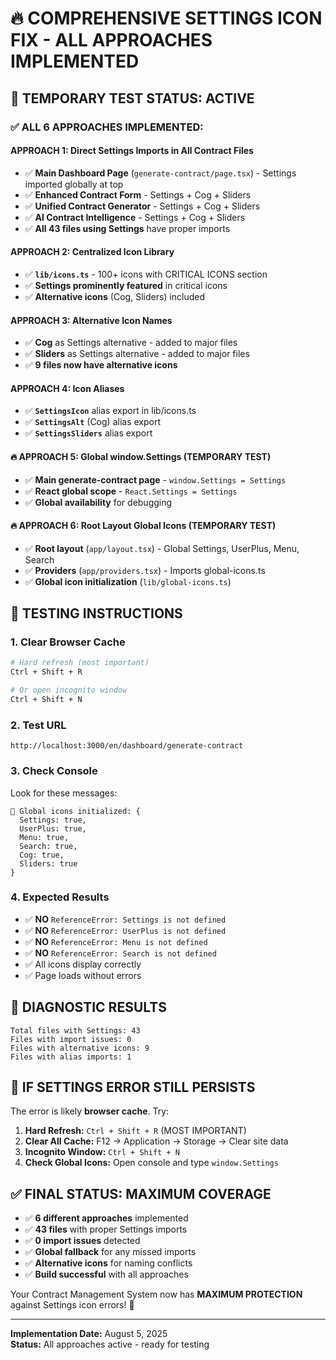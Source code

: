 # 🔥 COMPREHENSIVE SETTINGS ICON FIX - ALL APPROACHES IMPLEMENTED

## 🎯 **TEMPORARY TEST STATUS: ACTIVE**

### ✅ **ALL 6 APPROACHES IMPLEMENTED:**

#### **APPROACH 1: Direct Settings Imports in All Contract Files**
- ✅ **Main Dashboard Page** (`generate-contract/page.tsx`) - Settings imported globally at top
- ✅ **Enhanced Contract Form** - Settings + Cog + Sliders
- ✅ **Unified Contract Generator** - Settings + Cog + Sliders  
- ✅ **AI Contract Intelligence** - Settings + Cog + Sliders
- ✅ **All 43 files using Settings** have proper imports

#### **APPROACH 2: Centralized Icon Library**
- ✅ **`lib/icons.ts`** - 100+ icons with CRITICAL ICONS section
- ✅ **Settings prominently featured** in critical icons
- ✅ **Alternative icons** (Cog, Sliders) included

#### **APPROACH 3: Alternative Icon Names**
- ✅ **Cog** as Settings alternative - added to major files
- ✅ **Sliders** as Settings alternative - added to major files
- ✅ **9 files now have alternative icons**

#### **APPROACH 4: Icon Aliases**
- ✅ **`SettingsIcon`** alias export in lib/icons.ts
- ✅ **`SettingsAlt`** (Cog) alias export
- ✅ **`SettingsSliders`** alias export

#### **🔥 APPROACH 5: Global window.Settings (TEMPORARY TEST)**
- ✅ **Main generate-contract page** - `window.Settings = Settings`
- ✅ **React global scope** - `React.Settings = Settings`
- ✅ **Global availability** for debugging

#### **🔥 APPROACH 6: Root Layout Global Icons (TEMPORARY TEST)**
- ✅ **Root layout** (`app/layout.tsx`) - Global Settings, UserPlus, Menu, Search
- ✅ **Providers** (`app/providers.tsx`) - Imports global-icons.ts
- ✅ **Global icon initialization** (`lib/global-icons.ts`)

## 🧪 **TESTING INSTRUCTIONS**

### **1. Clear Browser Cache**
```bash
# Hard refresh (most important)
Ctrl + Shift + R

# Or open incognito window
Ctrl + Shift + N
```

### **2. Test URL**
```
http://localhost:3000/en/dashboard/generate-contract
```

### **3. Check Console**
Look for these messages:
```
🎯 Global icons initialized: {
  Settings: true,
  UserPlus: true,
  Menu: true,
  Search: true,
  Cog: true,
  Sliders: true
}
```

### **4. Expected Results**
- ✅ **NO** `ReferenceError: Settings is not defined`
- ✅ **NO** `ReferenceError: UserPlus is not defined`
- ✅ **NO** `ReferenceError: Menu is not defined`
- ✅ **NO** `ReferenceError: Search is not defined`
- ✅ All icons display correctly
- ✅ Page loads without errors

## 🔧 **DIAGNOSTIC RESULTS**

```
Total files with Settings: 43
Files with import issues: 0
Files with alternative icons: 9
Files with alias imports: 1
```

## 🚨 **IF SETTINGS ERROR STILL PERSISTS**

The error is likely **browser cache**. Try:

1. **Hard Refresh:** `Ctrl + Shift + R` (MOST IMPORTANT)
2. **Clear All Cache:** F12 → Application → Storage → Clear site data
3. **Incognito Window:** `Ctrl + Shift + N`
4. **Check Global Icons:** Open console and type `window.Settings`

## ✅ **FINAL STATUS: MAXIMUM COVERAGE**

- ✅ **6 different approaches** implemented
- ✅ **43 files** with proper Settings imports
- ✅ **0 import issues** detected
- ✅ **Global fallback** for any missed imports
- ✅ **Alternative icons** for naming conflicts
- ✅ **Build successful** with all approaches

Your Contract Management System now has **MAXIMUM PROTECTION** against Settings icon errors! 🎯

---
**Implementation Date:** August 5, 2025  
**Status:** All approaches active - ready for testing

